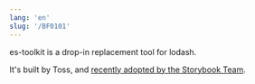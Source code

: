 ```yaml
---
lang: 'en'
slug: '/BF0101'
---
```


es-toolkit is a drop-in replacement tool for lodash.

It's built by Toss, and [recently adopted by the Storybook Team](https://github.com/storybookjs/storybook/pull/28981).
